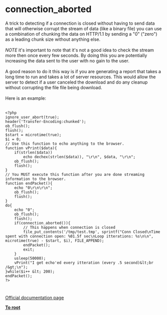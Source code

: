 # connection_aborted



A trick to detecting if a connection is closed without having to send data that will otherwise corrupt the stream of data (like a binary file) you can use a combination of chunking the data on HTTP/1.1 by sending a "0" ("zero") as a leading chunk size without anything else.<br><br>*NOTE* it&apos;s important to note that it&apos;s not a good idea to check the stream more then once every few seconds. By doing this you are potentially increasing the data sent to the user with no gain to the user.<br><br>A good reason to do it this way is if you are generating a report that takes a long time to run and takes a lot of server resources. This would allow the server to detect if a user canceled the download and do any cleanup without corrupting the file file being download.<br><br>Here is an example:<br><br>

```
<?php
ignore_user_abort(true);
header('Transfer-Encoding:chunked');
ob_flush();
flush();
$start = microtime(true);
$i = 0;
// Use this function to echo anything to the browser.
function vPrint($data){
    if(strlen($data))
        echo dechex(strlen($data)), "\r\n", $data, "\r\n";
    ob_flush();
    flush();
}
// You MUST execute this function after you are done streaming information to the browser.
function endPacket(){
    echo "0\r\n\r\n";
    ob_flush();
    flush();
}
do{
    echo "0";
    ob_flush();
    flush();
    if(connection_aborted()){
        // This happens when connection is closed
        file_put_contents('/tmp/test.tmp', sprintf("Conn Closed\nTime spent with connection open: %01.5f sec\nLoop itterations: %s\n\n", microtime(true) - $start, $i), FILE_APPEND);
        endPacket();
        exit;
    }
    usleep(50000);
    vPrint("I get echo'ed every itteration (every .5 second)&lt;br /&gt;\n");
}while($i++ &lt; 200);
endPacket();
?>
```
  

#

[Official documentation page](https://www.php.net/manual/en/function.connection-aborted.php)

**[To root](/README.md)**
